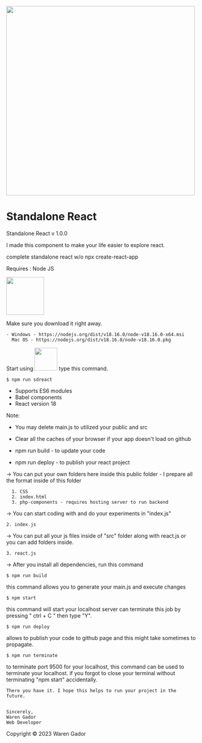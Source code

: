 <img src="https://i.ibb.co/4NfqXRf/Clipboard-removebg-preview-1.png" width="500em"></img>

# Standalone React

Standalone React v 1.0.0

I made this component to make your life easier to explore react.

complete standalone react w/o npx create-react-app

Requires : Node JS

<img src="https://upload.wikimedia.org/wikipedia/commons/7/7e/Node.js_logo_2015.svg" width="100em"/>

Make sure you download it right away.

    - Windows - https://nodejs.org/dist/v18.16.0/node-v18.16.0-x64.msi
      Mac OS - https://nodejs.org/dist/v18.16.0/node-v18.16.0.pkg

Start using <img src="https://ibb.co/bW150VM" width="60px"/> type this command.

    $ npm run sdreact

- Supports ES6 modules
- Babel components
- React version 18

Note: 
- You may delete main.js to utilized your public and src
- Clear all the caches of your browser if your app doesn't load on github 

- npm run build - to update your code
- npm run deploy - to publish your react project

-> You can put your own folders here inside this public folder
    - I prepare all the format inside of this folder
    
      1. CSS 
      2. index.html
      3. php-components - requires hosting server to run backend 
      
-> You can start coding with and do your experiments in "index.js"

    2. index.js

-> You can put all your js files inside of "src" folder along with react.js or you can add folders inside.

    3. react.js

-> After you install all dependencies, run this command

    $ npm run build
    
this command allows you to generate your main.js and execute changes

    $ npm start

this command will start your localhost server
can terminate this job by pressing " ctrl + C " then type "Y".
    
    $ npm run deploy

allows to publish your code to github page and this might take sometimes to propagate.

    $ npm run terminate

to terminate port 9500 for your localhost, this command can be used to terminate your localhost.
if you forgot to close your terminal without terminating "npm start" accidentally.

    There you have it. I hope this helps to run your project in the future.


    Sincerely,
    Waren Gador
    Web Developer

Copyright &copy; 2023 Waren Gador  

